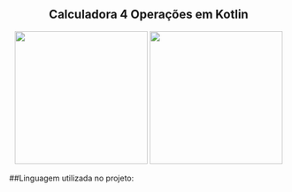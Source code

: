 <span align="center">

##  Calculadora 4 Operações em Kotlin 

</span>


<div align="center">
<img src="https://github.com/niltonbarros/calc4op/assets/78621687/2c848f3b-1700-48cf-8aa7-f574931237ce" width="240px" />

<img src="https://github.com/niltonbarros/calc4op/assets/78621687/2c848f3b-1700-48cf-8aa7-f574931237ce" width="240px" />
</div>

##Linguagem utilizada no projeto:

